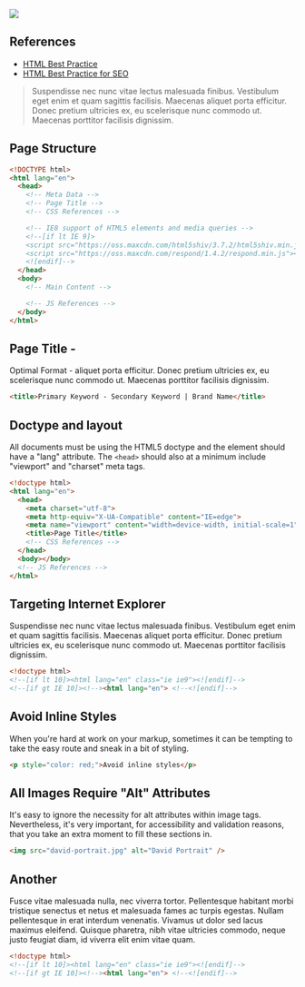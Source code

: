 ![](http://blog.teamtreehouse.com/wp-content/uploads/2014/11/progressive-enhancement.png)

## References

- [HTML Best Practice](https://github.com/hail2u/html-best-practices)
- [HTML Best Practice for SEO](http://focusdesigner.com/html-best-practices-for-effective-seo/)


> Suspendisse nec nunc vitae lectus malesuada finibus. Vestibulum eget enim et quam sagittis facilisis. Maecenas aliquet porta efficitur. Donec pretium ultricies ex, eu scelerisque nunc commodo ut. Maecenas porttitor facilisis dignissim.

## Page Structure
``` html 
<!DOCTYPE html>
<html lang="en">
  <head>
    <!-- Meta Data -->
    <!-- Page Title -->
    <!-- CSS References -->

    <!-- IE8 support of HTML5 elements and media queries -->
    <!--[if lt IE 9]>
    <script src="https://oss.maxcdn.com/html5shiv/3.7.2/html5shiv.min.js"></script>
    <script src="https://oss.maxcdn.com/respond/1.4.2/respond.min.js"></script>
    <![endif]-->
  </head>
  <body>
    <!-- Main Content -->

    <!-- JS References -->
  </body>
</html>
```

## Page Title - 

Optimal Format - aliquet porta efficitur. Donec pretium ultricies ex, eu scelerisque nunc commodo ut. Maecenas porttitor facilisis dignissim.

``` html 
<title>Primary Keyword - Secondary Keyword | Brand Name</title>
``` 


## Doctype and layout

All documents must be using the HTML5 doctype and the <html> element should have a "lang" attribute. The `<head>` should also at a minimum include "viewport" and "charset" meta tags.

```html
<!doctype html>
<html lang="en">
  <head>
    <meta charset="utf-8">
    <meta http-equiv="X-UA-Compatible" content="IE=edge">
    <meta name="viewport" content="width=device-width, initial-scale=1">
    <title>Page Title</title>
    <!-- CSS References -->
  </head>
  <body></body>
  <!-- JS References -->
</html>
```




## Targeting Internet Explorer

Suspendisse nec nunc vitae lectus malesuada finibus. Vestibulum eget enim et quam sagittis facilisis. Maecenas aliquet porta efficitur. Donec pretium ultricies ex, eu scelerisque nunc commodo ut. Maecenas porttitor facilisis dignissim.

``` html
<!doctype html>
<!--[if lt 10]><html lang="en" class="ie ie9"><![endif]-->
<!--[if gt IE 10]><!--><html lang="en"> <!--<![endif]-->
```


## Avoid Inline Styles

When you're hard at work on your markup, sometimes it can be tempting to take the easy route and sneak in a bit of styling.

```html 
<p style="color: red;">Avoid inline styles</p>
```

## All Images Require "Alt" Attributes

It's easy to ignore the necessity for alt attributes within image tags. Nevertheless, it's very important, for accessibility and validation reasons, that you take an extra moment to fill these sections in.

```html 
<img src="david-portrait.jpg" alt="David Portrait" />
```

## Another

Fusce vitae malesuada nulla, nec viverra tortor. Pellentesque habitant morbi tristique senectus et netus et malesuada fames ac turpis egestas. Nullam pellentesque in erat interdum venenatis. Vivamus ut dolor sed lacus maximus eleifend. Quisque pharetra, nibh vitae ultricies commodo, neque justo feugiat diam, id viverra elit enim vitae quam.

``` html
<!doctype html>
<!--[if lt 10]><html lang="en" class="ie ie9"><![endif]-->
<!--[if gt IE 10]><!--><html lang="en"> <!--<![endif]-->
```



